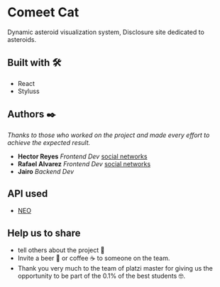 # Comeet Cat
Dynamic asteroid visualization system, Disclosure site dedicated to asteroids.


## Built with 🛠️
* React
* Styluss


## Authors ✒️
*Thanks to those who worked on the project and made every effort to achieve the expected result.*
* **Hector Reyes** *Frontend Dev* [social networks](https://www.instagram.com/conejoestelar/)
* **Rafael Alvarez** *Frontend Dev* [social networks](https://www.instagram.com/raalvarez_//)
* **Jairo** *Backend Dev* 

## API used
* [NEO](https://s3.us-west-2.amazonaws.com/secure.notion-static.com/c38cedf3-300e-41ed-9522-7cde1905ff4f/DATA_API.pdf?X-Amz-Algorithm=AWS4-HMAC-SHA256&X-Amz-Credential=AKIAT73L2G45O3KS52Y5%2F20200630%2Fus-west-2%2Fs3%2Faws4_request&X-Amz-Date=20200630T005000Z&X-Amz-Expires=86400&X-Amz-Signature=99f8fa2e70c20f746a7325ff1eb0aa2fa1b1d56441538b3c92e4e17038066d61&X-Amz-SignedHeaders=host&response-content-disposition=filename%20%3D%22DATA_API.pdf%22)


## Help us to share
* tell others about the project 📢
* Invite a beer 🍺 or coffee ☕ to someone on the team.
* Thank you very much to the team of platzi master for giving us the opportunity to be part of the 0.1% of the best students 🤓.

